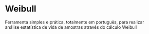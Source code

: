 # Weibull
Ferramenta simples e prática, totalmente em português, para realizar análise estatística de vida de amostras através do cálculo Weibull
